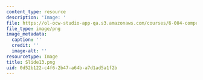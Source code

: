 ```yaml
---
content_type: resource
description: 'Image: '
file: https://ol-ocw-studio-app-qa.s3.amazonaws.com/courses/6-004-computation-structures-spring-2017/0d52b122c4f62b47a64ba7d1ad5a1f2b_Slide13.png
file_type: image/png
image_metadata:
  caption: ''
  credit: ''
  image-alt: ''
resourcetype: Image
title: Slide13.png
uid: 0d52b122-c4f6-2b47-a64b-a7d1ad5a1f2b
---
```


